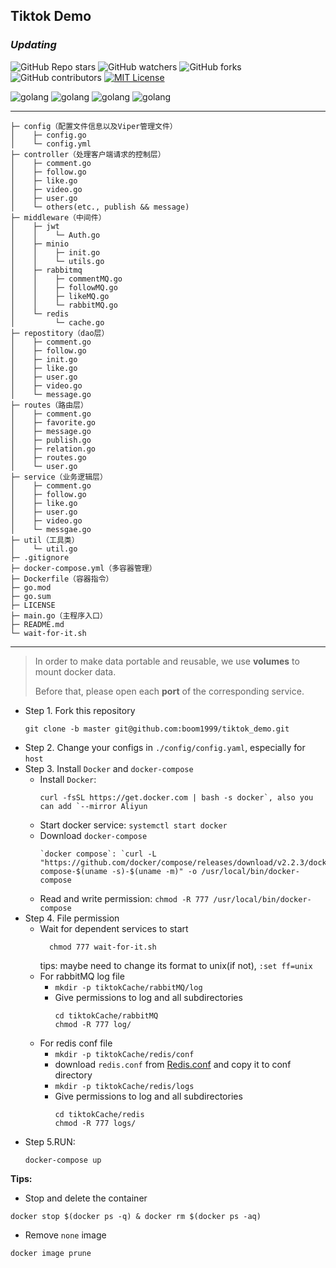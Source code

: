 <!-- PROJECT SHIELDS -->


## Tiktok Demo

### *Updating*

![GitHub Repo stars](https://img.shields.io/github/stars/boom1999/tiktok_demo??style=plastic)
![GitHub watchers](https://img.shields.io/github/watchers/boom1999/tiktok_demo??style=plastic)
![GitHub forks](https://img.shields.io/github/forks/boom1999/tiktok_demo??style=plastic)
![GitHub contributors](https://img.shields.io/github/contributors/boom1999/tiktok_demo??style=plastic)
[![MIT License][license-shield]][license-url]

![golang](https://img.shields.io/badge/golang-1.19-blue)
![golang](https://img.shields.io/badge/gorm-1.8.2-red)
![golang](https://img.shields.io/badge/gorm-1.24.5-green)
![golang](https://img.shields.io/badge/viper-1.15.0-orange")

---
```
├─ config（配置文件信息以及Viper管理文件）
│    ├─ config.go
│    └─ config.yml
├─ controller（处理客户端请求的控制层）
│    ├─ comment.go
│    ├─ follow.go
│    ├─ like.go
│    ├─ video.go
│    ├─ user.go
│    └─ others(etc., publish && message)
├─ middleware（中间件）
│    ├─ jwt
│    │    └─ Auth.go
│    ├─ minio
│    │    ├─ init.go
│    │    └─ utils.go
│    ├─ rabbitmq
│    │    ├─ commentMQ.go
│    │    ├─ followMQ.go
│    │    ├─ likeMQ.go
│    │    └─ rabbitMQ.go
│    └─ redis
│         └─ cache.go
├─ repostitory（dao层）
│    ├─ comment.go
│    ├─ follow.go
│    ├─ init.go
│    ├─ like.go
│    ├─ user.go
│    ├─ video.go
│    └─ message.go
├─ routes（路由层）
│    ├─ comment.go
│    ├─ favorite.go
│    ├─ message.go
│    ├─ publish.go
│    ├─ relation.go
│    ├─ routes.go
│    └─ user.go
├─ service（业务逻辑层）
│    ├─ comment.go
│    ├─ follow.go
│    ├─ like.go
│    ├─ user.go
│    ├─ video.go
│    └─ messgae.go
├─ util（工具类）
│    └─ util.go
├─ .gitignore
├─ docker-compose.yml（多容器管理）
├─ Dockerfile（容器指令）
├─ go.mod
├─ go.sum
├─ LICENSE
├─ main.go（主程序入口）
├─ README.md
└─ wait-for-it.sh
```

[license-shield]: https://img.shields.io/github/license/mrxuexi/tiktok.svg?style=flat-square

[license-url]: https://github.com/boom1999/tiktok_demo/blob/master/LICENSE

---
> In order to make data portable and reusable, we use **volumes** to mount docker data.
> 
> Before that, please open each **port** of the corresponding service.

- Step 1. Fork this repository
  ``` shell
  git clone -b master git@github.com:boom1999/tiktok_demo.git
  ```
- Step 2. Change your configs in `./config/config.yaml`, especially for `host`
- Step 3. Install `Docker` and `docker-compose`
  - Install `Docker`: 
    ``` shell
    curl -fsSL https://get.docker.com | bash -s docker`, also you can add `--mirror Aliyun
    ```
  - Start docker service: `systemctl start docker`
  - Download `docker-compose`
    ```shell
    `docker compose`: `curl -L "https://github.com/docker/compose/releases/download/v2.2.3/docker-compose-$(uname -s)-$(uname -m)" -o /usr/local/bin/docker-compose
    ```
  - Read and write permission: `chmod -R 777 /usr/local/bin/docker-compose`
- Step 4. File permission 
  - Wait for dependent services to start
    ```shell
      chmod 777 wait-for-it.sh
      ```
    tips: maybe need to change its format to unix(if not), `:set ff=unix`
  - For rabbitMQ log file
    - `mkdir -p tiktokCache/rabbitMQ/log`
    - Give permissions to log and all subdirectories
      ```shell
      cd tiktokCache/rabbitMQ
      chmod -R 777 log/
      ```
  - For redis conf file
    - `mkdir -p tiktokCache/redis/conf`
    - download `redis.conf` from [Redis.conf](https://redis.io/docs/management/config/) and copy it to conf directory
    - `mkdir -p tiktokCache/redis/logs`
    - Give permissions to log and all subdirectories
      ```shell
      cd tiktokCache/redis
      chmod -R 777 logs/
      ```
- Step 5.RUN: 
  ```shell
  docker-compose up
  ```
**Tips:**

- Stop and delete the container
```shell
docker stop $(docker ps -q) & docker rm $(docker ps -aq)
```
- Remove `none` image
```shell
docker image prune
```